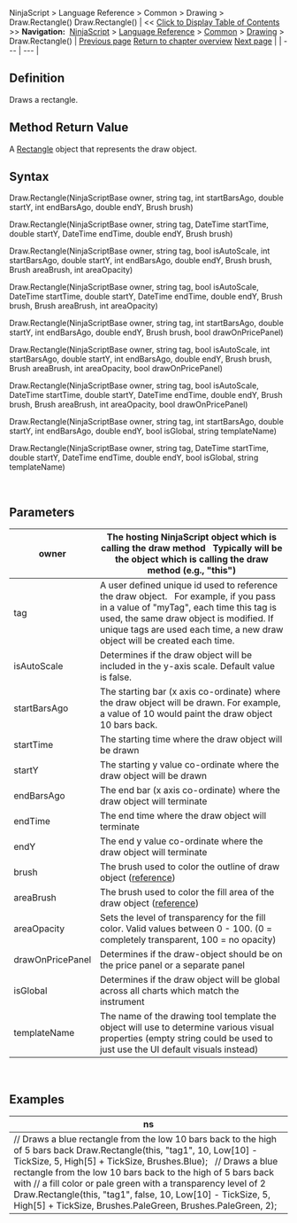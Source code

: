 ﻿
NinjaScript > Language Reference > Common > Drawing > Draw.Rectangle()
Draw.Rectangle()
| << [Click to Display Table of Contents](draw_rectangle.md) >> **Navigation:**     [NinjaScript](ninjascript.md) > [Language Reference](language_reference_wip.md) > [Common](common.md) > [Drawing](drawing.md) > Draw.Rectangle() | [Previous page](ray.md) [Return to chapter overview](drawing.md) [Next page](rectangle.md) |
| --- | --- |
## Definition
Draws a rectangle.
 
## Method Return Value
A [Rectangle](rectangle.md) object that represents the draw object.
 
## Syntax
Draw.Rectangle(NinjaScriptBase owner, string tag, int startBarsAgo, double startY, int endBarsAgo, double endY, Brush brush)  

Draw.Rectangle(NinjaScriptBase owner, string tag, DateTime startTime, double startY, DateTime endTime, double endY, Brush brush)  

Draw.Rectangle(NinjaScriptBase owner, string tag, bool isAutoScale, int startBarsAgo, double startY, int endBarsAgo, double endY, Brush brush, Brush areaBrush, int areaOpacity)  

Draw.Rectangle(NinjaScriptBase owner, string tag, bool isAutoScale, DateTime startTime, double startY, DateTime endTime, double endY, Brush brush, Brush areaBrush, int areaOpacity)  

Draw.Rectangle(NinjaScriptBase owner, string tag, int startBarsAgo, double startY, int endBarsAgo, double endY, Brush brush, bool drawOnPricePanel)  

Draw.Rectangle(NinjaScriptBase owner, string tag, bool isAutoScale, int startBarsAgo, double startY, int endBarsAgo, double endY, Brush brush, Brush areaBrush, int areaOpacity, bool drawOnPricePanel)  

Draw.Rectangle(NinjaScriptBase owner, string tag, bool isAutoScale, DateTime startTime, double startY, DateTime endTime, double endY, Brush brush, Brush areaBrush, int areaOpacity, bool drawOnPricePanel)  

Draw.Rectangle(NinjaScriptBase owner, string tag, int startBarsAgo, double startY, int endBarsAgo, double endY, bool isGlobal, string templateName)  

Draw.Rectangle(NinjaScriptBase owner, string tag, DateTime startTime, double startY, DateTime endTime, double endY, bool isGlobal, string templateName)
   

 
## Parameters
| owner | The hosting NinjaScript object which is calling the draw method   Typically will be the object which is calling the draw method (e.g., "this") |
| --- | --- |
| tag | A user defined unique id used to reference the draw object.    For example, if you pass in a value of "myTag", each time this tag is used, the same draw object is modified. If unique tags are used each time, a new draw object will be created each time. |
| isAutoScale | Determines if the draw object will be included in the y-axis scale. Default value is false. |
| startBarsAgo | The starting bar (x axis co-ordinate) where the draw object will be drawn. For example, a value of 10 would paint the draw object 10 bars back. |
| startTime | The starting time where the draw object will be drawn |
| startY | The starting y value co-ordinate where the draw object will be drawn |
| endBarsAgo | The end bar (x axis co-ordinate) where the draw object will terminate |
| endTime | The end time where the draw object will terminate |
| endY | The end y value co-ordinate where the draw object will terminate |
| brush | The brush used to color the outline of draw object ([reference](https://msdn.microsoft.com/en-us/library/system.windows.media.brushes%28v=vs.110%29.aspx)) |
| areaBrush | The brush used to color the fill area of the draw object ([reference](https://msdn.microsoft.com/en-us/library/system.windows.media.brushes%28v=vs.110%29.aspx)) |
| areaOpacity | Sets the level of transparency for the fill color. Valid values between 0 - 100. (0 = completely transparent, 100 = no opacity) |
| drawOnPricePanel | Determines if the draw-object should be on the price panel or a separate panel |
| isGlobal | Determines if the draw object will be global across all charts which match the instrument |
| templateName | The name of the drawing tool template the object will use to determine various visual properties (empty string could be used to just use the UI default visuals instead) |
 
## 
## Examples
| ns |
| --- |
| // Draws a blue rectangle from the low 10 bars back to the high of 5 bars back Draw.Rectangle(this, "tag1", 10, Low[10] - TickSize, 5, High[5] + TickSize, Brushes.Blue);   // Draws a blue rectangle from the low 10 bars back to the high of 5 bars back with // a fill color or pale green with a transparency level of 2 Draw.Rectangle(this, "tag1", false, 10, Low[10] - TickSize, 5, High[5] + TickSize, Brushes.PaleGreen, Brushes.PaleGreen, 2); |

